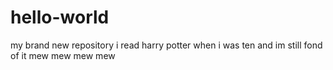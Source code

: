 # hello-world
my brand new repository
i read harry potter when i was ten and im still fond of it 
mew mew mew mew
